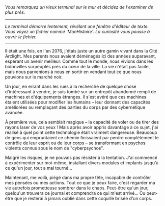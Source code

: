 _Vous remarquez un vieux terminal sur le mur et décidez de l'examiner de plus près._

---

_Le terminal démarre lentement, révélant une fenêtre d'éditeur de texte. Vous voyez un fichier nommé 'MonHistoire'. La curiosité vous pousse à ouvrir le fichier._

---

Il était une fois, en l'an 2076, j'étais juste un autre gamin vivant dans la Cité Arclight. Mes parents nous avaient déménagés ici des années auparavant, espérant un avenir meilleur. Comme tout le monde, nous vivions dans les bidonvilles surpeuplés près du cœur de la ville. La vie n'était pas facile, mais nous parvenions à nous en sortir en vendant tout ce que nous pouvions sur le marché noir.

Un jour, en errant dans les rues à la recherche de quelque chose d'intéressant à vendre, je suis tombé sur un entrepôt abandonné rempli de machines et d'équipements étranges. Il s'est avéré que ces machines étaient utilisées pour modifier les humains – leur donnant des capacités améliorées ou remplaçant des parties du corps par des cybernétique avancée.

À première vue, cela semblait magique – la capacité de voler ou de tirer des rayons laser de vos yeux ! Mais après avoir appris davantage à ce sujet, j'ai réalisé à quel point cette technologie était vraiment dangereuse. Beaucoup de gens qui empruntaient ce chemin finissaient par perdre complètement le contrôle de leur esprit ou de leur corps – se transformant en psychos violents connus sous le nom de "cyberpsychos".

Malgré les risques, je ne pouvais pas résister à la tentation. J'ai commencé à expérimenter sur moi-même, installant divers modules et implants jusqu'à ce qu'un jour, tout a mal tourné…

Maintenant, me voilà, piégé dans ma propre tête, incapable de contrôler mes pensées ou mes actions. Tout ce que je peux faire, c'est regarder ma vie autrefois prometteuse sombrer dans le chaos. Peut-être qu'un jour, quelqu'un trouvera ce journal et comprendra ce qui m'est arrivé… Ou peut-être que je resterai à jamais oublié dans cette coquille brisée d'un corps.
